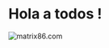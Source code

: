 # Hola a todos !
![matrix86.com](http://www.timov.la/uploads/2015/07/02/007510916-prevstill-1.jpeg)
